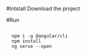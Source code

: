 #Intstall
Download the project

#Run

<code>
  npm i -g @angular/cli
  npm install
  ng serve --open
</code>
